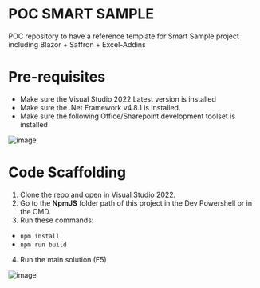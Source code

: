 # POC SMART SAMPLE
POC repository to have a reference template for Smart Sample project including Blazor + Saffron + Excel-Addins

# Pre-requisites
* Make sure the Visual Studio 2022 Latest version is installed
* Make sure the .Net Framework v4.8.1 is installed.
* Make sure the following Office/Sharepoint development toolset is installed

![image](https://github.com/user-attachments/assets/d1ca54f8-f29a-401b-9b8f-272e1a350def)

# Code Scaffolding
1. Clone the repo and open in Visual Studio 2022.
2. Go to the **NpmJS** folder path of this project in the Dev Powershell or in the CMD.
3. Run these commands:
 - <code>npm install</code>
 - <code>npm run build</code>
4. Run the main solution (F5)

![image](https://github.com/user-attachments/assets/ec2079b1-9cf6-48a7-9f9e-33222c45276b)
